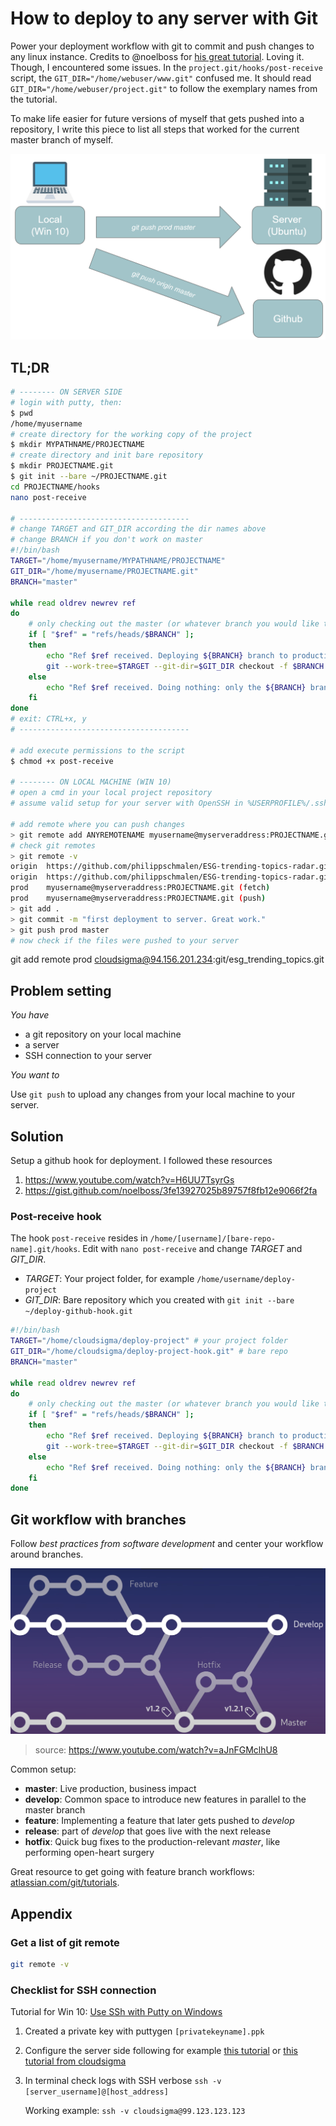 # How to deploy to any server with Git

Power your deployment workflow with git to commit and push changes to any linux instance. Credits to @noelboss for [his great tutorial](https://gist.github.com/noelboss/3fe13927025b89757f8fb12e9066f2fa). Loving it. Though, I encountered some issues. In the `project.git/hooks/post-receive` script, the `GIT_DIR="/home/webuser/www.git"` confused me. It should read `GIT_DIR="/home/webuser/project.git"` to follow the exemplary names from the tutorial. 

To make life easier for future versions of myself that gets pushed into a repository, I write this piece to list all steps that worked for the current master branch of myself. 

![](img/overview.png)


## TL;DR

```sh
# -------- ON SERVER SIDE
# login with putty, then:
$ pwd 
/home/myusername
# create directory for the working copy of the project 
$ mkdir MYPATHNAME/PROJECTNAME
# create directory and init bare repository 
$ mkdir PROJECTNAME.git
$ git init --bare ~/PROJECTNAME.git
cd PROJECTNAME/hooks
nano post-receive

# --------------------------------------
# change TARGET and GIT_DIR according the dir names above
# change BRANCH if you don't work on master
#!/bin/bash
TARGET="/home/myusername/MYPATHNAME/PROJECTNAME"
GIT_DIR="/home/myusername/PROJECTNAME.git"
BRANCH="master"

while read oldrev newrev ref
do
    # only checking out the master (or whatever branch you would like to deploy)
    if [ "$ref" = "refs/heads/$BRANCH" ];
    then
        echo "Ref $ref received. Deploying ${BRANCH} branch to production..."
        git --work-tree=$TARGET --git-dir=$GIT_DIR checkout -f $BRANCH
    else
        echo "Ref $ref received. Doing nothing: only the ${BRANCH} branch may be deployed on this server."
    fi
done
# exit: CTRL+x, y
# --------------------------------------

# add execute permissions to the script
$ chmod +x post-receive

# -------- ON LOCAL MACHINE (WIN 10) 
# open a cmd in your local project repository
# assume valid setup for your server with OpenSSH in %USERPROFILE%/.ssh/id_rsa

# add remote where you can push changes
> git remote add ANYREMOTENAME myusername@myserveraddress:PROJECTNAME.git
# check git remotes
> git remote -v
origin  https://github.com/philippschmalen/ESG-trending-topics-radar.git (fetch)
origin  https://github.com/philippschmalen/ESG-trending-topics-radar.git (push)
prod    myusername@myserveraddress:PROJECTNAME.git (fetch)
prod    myusername@myserveraddress:PROJECTNAME.git (push)
> git add . 
> git commit -m "first deployment to server. Great work."
> git push prod master
# now check if the files were pushed to your server
```
git add remote prod cloudsigma@94.156.201.234:git/esg_trending_topics.git

## Problem setting
_You have_

* a git repository on your local machine 
* a server 
* SSH connection to your server 

_You want to_ 

Use `git push` to upload any changes from your local machine to your server. 

## Solution

Setup a github hook for deployment. I followed these resources

1. https://www.youtube.com/watch?v=H6UU7TsyrGs
2. https://gist.github.com/noelboss/3fe13927025b89757f8fb12e9066f2fa

### Post-receive hook

The hook `post-receive` resides in `/home/[username]/[bare-repo-name].git/hooks`. Edit with `nano post-receive` and change _TARGET_ and _GIT\_DIR_. 

* _TARGET_: Your project folder, for example `/home/username/deploy-project`
* _GIT\_DIR_: Bare repository which you created with `git init --bare ~/deploy-github-hook.git`


```bash
#!/bin/bash
TARGET="/home/cloudsigma/deploy-project" # your project folder 
GIT_DIR="/home/cloudsigma/deploy-project-hook.git" # bare repo
BRANCH="master"

while read oldrev newrev ref
do
    # only checking out the master (or whatever branch you would like to deploy)
    if [ "$ref" = "refs/heads/$BRANCH" ];
    then
        echo "Ref $ref received. Deploying ${BRANCH} branch to production..."
        git --work-tree=$TARGET --git-dir=$GIT_DIR checkout -f $BRANCH
    else
        echo "Ref $ref received. Doing nothing: only the ${BRANCH} branch may be deployed on this server."
    fi
done

```


## Git workflow with branches

Follow _best practices from software development_ and center your workflow around branches. 

![](img/git_workflow.png) 
> source: https://www.youtube.com/watch?v=aJnFGMclhU8

Common setup: 

* __master__: Live production, business impact
* __develop__: Common space to introduce new features in parallel to the master branch
* __feature__: Implementing a feature that later gets pushed to _develop_ 
* __release__: part of _develop_ that goes live with the next release
* __hotfix__: Quick bug fixes to the production-relevant _master_, like performing open-heart surgery 

Great resource to get going with feature branch workflows: [atlassian.com/git/tutorials](https://www.atlassian.com/git/tutorials/comparing-workflows/feature-branch-workflow#:~:text=The%20core%20idea%20behind%20the,without%20disturbing%20the%20main%20codebase.). 

## Appendix

### Get a list of git remote 

```bash
git remote -v
```

### Checklist for SSH connection

Tutorial for Win 10: [Use SSh with Putty on Windows](https://devops.ionos.com/tutorials/use-ssh-keys-with-putty-on-windows/)

1. Created a private key with puttygen `[privatekeyname].ppk`
2. Configure the server side following for example [this tutorial](https://bullseyestock.wordpress.com/2018/02/27/setting-up-an-instance-in-cloudsigma/) or [this tutorial from cloudsigma](https://community.cloudsigma.com/hc/en-us/articles/215936063-How-to-generate-OpenSSH-compatible-Keys-for-use-with-PuTTY-and-using-PuTTY-to-access-CloudSigma-s-cloud-using-SSH-)
3. In terminal check logs with SSH verbose
    `ssh -v [server_username]@[host_address]`

    Working example: `ssh -v cloudsigma@99.123.123.123`

